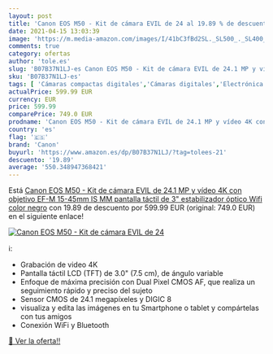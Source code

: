 ```yaml
---
layout: post
title: 'Canon EOS M50 - Kit de cámara EVIL de 24 al 19.89 % de descuento'
date: 2021-04-15 13:03:39
image: 'https://m.media-amazon.com/images/I/41bC3fBd2SL._SL500_._SL400_.jpg'
comments: true
category: ofertas
author: 'tole.es'
slug: 'B07B37N1LJ-es Canon EOS M50 - Kit de cámara EVIL de 24.1 MP y vídeo 4K...'
sku: 'B07B37N1LJ-es'
tags: [ 'Cámaras compactas digitales','Cámaras digitales','Electrónica','Fotografía y videocámaras','canon','wifi', ]
actualPrice: 599.99 EUR
currency: EUR
price: 599.99
comparePrice: 749.0 EUR
prodname: 'Canon EOS M50 - Kit de cámara EVIL de 24.1 MP y vídeo 4K con objetivo EF-M 15-45mm IS MM  pantalla táctil de 3"  estabilizador óptico  Wifi   color negro'
country: 'es'
flag: '🇪🇸'
brand: 'Canon'
buyurl: 'https://www.amazon.es/dp/B07B37N1LJ/?tag=tolees-21'
descuento: '19.89'
average: '550.348947368421'
---
```


Está [Canon EOS M50 - Kit de cámara EVIL de 24.1 MP y vídeo 4K con objetivo EF-M 15-45mm IS MM  pantalla táctil de 3"  estabilizador óptico  Wifi   color negro](https://www.amazon.es/dp/B07B37N1LJ/?tag=tolees-21) con 19.89 de descuento por 599.99 EUR (original: 749.0 EUR) en el siguiente enlace!

[![Canon EOS M50 - Kit de cámara EVIL de 24](https://m.media-amazon.com/images/I/41bC3fBd2SL._SL500_._SL400_.jpg)](https://www.amazon.es/dp/B07B37N1LJ/?tag=tolees-21)

ℹ️:

- Grabación de video 4K
- Pantalla táctil LCD (TFT) de 3.0" (7.5 cm), de ángulo variable
- Enfoque de máxima precisión con Dual Pixel CMOS AF, que realiza un seguimiento rápido y preciso del sujeto
- Sensor CMOS de 24.1 megapíxeles y DIGIC 8
- visualiza y edita las imágenes en tu Smartphone o tablet y compártelas con tus amigos
- Conexión WiFi y Bluetooth

[🛒 Ver la oferta!!](https://www.amazon.es/dp/B07B37N1LJ/?tag=tolees-21)
